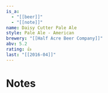 ```yaml
---
is_a:
  - "[[beer]]"
  - "[[note]]"
name: Daisy Cutter Pale Ale
style: Pale Ale - American
brewery: "[[Half Acre Beer Company]]"
abv: 5.2
rating: 👍
last: "[[2016-04]]"
---
```

# Notes

